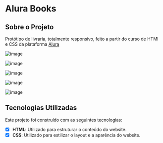 # Alura Books

## Sobre o Projeto

Protótipo de livraria, totalmente responsivo, feito a partir do curso de HTMl e CSS da plataforma [Alura]([http://localhost:3000/api-docs](https://www.alura.com.br))

![image](https://github.com/ThiagoMoura963/alura-books/assets/76569184/a8db2db4-5bd9-470d-be54-89089989a634)

![image](https://github.com/ThiagoMoura963/alura-books/assets/76569184/2046aa91-4c5e-4d42-b1df-ee58dc27c8dc)

![image](https://github.com/ThiagoMoura963/alura-books/assets/76569184/78372784-306b-4b08-b3e2-0422919bd4a1)

![image](https://github.com/ThiagoMoura963/alura-books/assets/76569184/7fc72480-27c6-474a-9f29-8044d23083ce)

![image](https://github.com/ThiagoMoura963/alura-books/assets/76569184/facee350-34a2-4646-8a39-984872823462)

## Tecnologias Utilizadas

Este projeto foi construído com as seguintes tecnologias:

- [x] **HTML**: Utilizado para estruturar o conteúdo do website.
- [x] **CSS**: Utilizado para estilizar o layout e a aparência do website.
